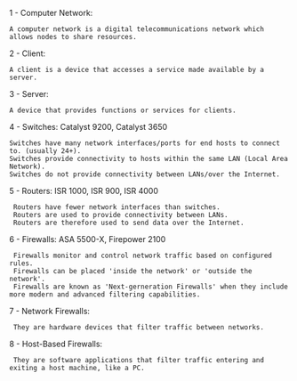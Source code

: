 1 - Computer Network:
    
    A computer network is a digital telecommunications network which allows nodes to share resources.
    
2 - Client:
    
    A client is a device that accesses a service made available by a server.
    
3 - Server:
    
    A device that provides functions or services for clients.
    
4 - Switches: Catalyst 9200, Catalyst 3650
    
    Switches have many network interfaces/ports for end hosts to connect to. (usually 24+).
    Switches provide connectivity to hosts within the same LAN (Local Area Network).
    Switches do not provide connectivity between LANs/over the Internet.
    
 5 - Routers: ISR 1000, ISR 900, ISR 4000
    
     Routers have fewer network interfaces than switches.
     Routers are used to provide connectivity between LANs.
     Routers are therefore used to send data over the Internet.
     
 6 - Firewalls: ASA 5500-X, Firepower 2100
     
     Firewalls monitor and control network traffic based on configured rules.
     Firewalls can be placed 'inside the network' or 'outside the network'.
     Firewalls are known as 'Next-gerneration Firewalls' when they include more modern and advanced filtering capabilities.
     
 7 - Network Firewalls:
     
     They are hardware devices that filter traffic between networks.
     
 8 - Host-Based Firewalls:
     
     They are software applications that filter traffic entering and exiting a host machine, like a PC.
     
     
    
